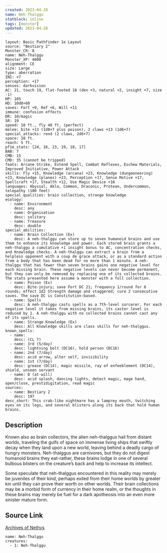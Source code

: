 ```yaml
---
created: 2023-04-28
name: Neh-Thalggu
statblock: inline
tags: [monster]
updated: 2023-04-28
---
```

```statblock
layout: Basic Pathfinder 1e Layout
source: "Bestiary 2"
Monster_CR: 8
name: Neh-Thalggu
Monster_XP: 4800
alignment: CE
size: Large
type: aberration
INI: +7
perception: +17
senses: darkvision
AC: 21, touch 19, flat-footed 18 (dex +3, natural +2, insight +7, size -1)
HP: 105
HD: 10d8+60
saves: Fort +9, Ref +6, Will +11
immune: confusion effects
DR: 10/magic
SR: 19
speed: 10 ft., fly 40 ft. (perfect)
melee: bite +13 (1d8+7 plus poison), 2 claws +13 (1d6+7)
special_attacks: rend (2 claws, 2d6+7)
space: 10 ft.
reach: 5 ft.
pf1e_stats: [24, 16, 23, 19, 18, 17]
BAB: 7
CMB: 15
CMD: 35 (cannot be tripped)
feats: Arcane Strike, Extend Spell, Combat Reflexes, Eschew Materials, Improved Initiative, Power Attack
skills: Fly +15, Knowledge (arcana) +23, Knowledge (dungeoneering) +23, Knowledge (planes) +23, Perception +17, Sense Motive +17, Spellcraft +17, Stealth +12, Use Magic Device +16
languages: Abyssal, Aklo, Common, Draconic, Protean, Undercommon, telepathy (100 feet)
special_qualities: brain collection, strange knowledge
ecology:
  - name: Environment
    desc: any
  - name: Organisation
    desc: solitary
  - name: Treasure
    desc: double
special_abilities:
  - name: Brain Collection (Ex)
    desc: A neh-thalggu can store up to seven humanoid brains and use them to enhance its knowledge and power. Each stored brain grants a neh-thalggu a cumulative +1 insight bonus to AC, concentration checks, and Knowledge checks. A neh-thalggu can extract a brain from a helpless opponent with a coup de grace attack, or as a standard action from a body that has been dead for no more than 1 minute. A neh-thalggu that has fewer than seven brains gains one negative level for each missing brain. These negative levels can never become permanent, but they can only be removed by replacing one of its collected brains. The stats presented here assume a monster with a full collection.
  - name: Poison (Ex)
    desc: Bite-injury; save Fort DC 21; frequency 1/round for 6 rounds; effect 1d2 Strength damage and staggered; cure 2 consecutive saves. The save DC is Constitution-based.
  - name: Spells
    desc: A neh-thalggu casts spells as a 7th-level sorcerer. For each negative level it takes from missing brains, its caster level is reduced by 1. A neh-thalggu with no collected brains cannot cast any of its spells.
  - name: Strange Knowledge (Ex)
    desc: All Knowledge skills are class skills for neh-thalggus.
known_spells:
  - name:
    desc: (CL 7)
  - name: 3rd (5/day)
    desc: lightning bolt (DC16), hold person (DC16)
  - name: 2nd (7/day)
    desc: acid arrow, alter self, invisibility
  - name: 1st (7/day)
    desc: grease (DC14), magic missile, ray of enfeeblement (DC14), shield, unseen servant
  - name: 0 (at-will)
    desc: acid splash, dancing lights, detect magic, mage hand, open/close, prestidigitation, read magic
sources:
  - name: Bestiary 2
    desc: 197
desc_short: This crab-like nightmare has a lamprey mouth, twitching eyes on its legs, and several blisters along its back that hold human brains.
```
## Description
Known also as brain collectors, the alien neh-thalggus hail from distant worlds, traveling the gulfs of space on immense living ships that swiftly decay when they land upon a new world, leaving behind a deadly cargo of hungry monsters. Neh-thalggus are carnivores, but they do not digest humanoid brains they eat-rather, these brains lodge in one of several bulbous blisters on the creature’s back and help to increase its intellect.

Some speculate that neh-thalggus encountered in this reality may merely be juveniles of their kind, perhaps exiled from their home worlds by greater kin until they can prove their worth on other worlds. Their brain collections may be a morbid form of currency in their home realm, or the thoughts in these brains may merely be fuel for a dark apotheosis into an even more sinister mature form.
## Source Link
[Archives of Nethys](https://aonprd.com/MonsterDisplay.aspx?ItemName=Neh-Thalggu)
```encounter-table
name: Neh-Thalggu
creatures:
  - 1: Neh-Thalggu
```
